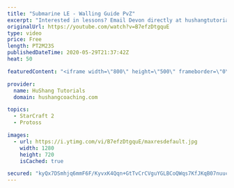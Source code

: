 ```yaml
---
title: "Submarine LE - Walling Guide PvZ"
excerpt: "Interested in lessons? Email Devon directly at hushangtutorials@outlook.com ------------------------------------------------------------------------------------------------------- Want to support HuShang Tutorials directly? Patreon is a website where you can contribute a monthly donation that will help"
originalUrl: https://youtube.com/watch?v=B7efzDtgquE
type: video
price: Free
length: PT2M23S
publishedDateTime: 2020-05-29T21:37:42Z
heat: 50

featuredContent: "<iframe width=\"800\" height=\"500\" frameborder=\"0\" src=\"https://www.youtube.com/embed/B7efzDtgquE\" allow=\"accelerometer; autoplay; encrypted-media; gyroscope; picture-in-picture\" allowfullscreen></iframe>"

provider:
  name: HuShang Tutorials
  domain: hushangcoaching.com

topics:
  - StarCraft 2
  - Protoss

images:
  - url: https://i.ytimg.com/vi/B7efzDtgquE/maxresdefault.jpg
    width: 1280
    height: 720
    isCached: true

secured: "kyQx7DSmhjq6mmF6F/KyvxK4Qqn+GtTvCrCVguYGLBCoQWqs7KfJKqB07nuucjqGDE+sZdQQkkOwFQlfepCk9uNfSyAOe2TvK7C+JKhe/tx831J8oNubeGzDaBN3dJjZTrPUBGqPAB3CIzRg/MDP51Hqa9TBns9Ru2o9cprxj8rEw0h/VvShNhkZoChjnJMG7NfknnWeRWI0h2GL2XdtCPbyojiSbqaW73tsxzX508jxUYTPbvUvHDDsxvJKcdwo8JXAZcMCRpuSOyVy6yV+tbpu9rkBBqmdhXClkzLXBlPVoeb41zTRUCXRXSnrBEh7TutZXY1/cCIG/Y07muteG1GKqrDBI4AS4VYY4I00YstIQyGKb5nmrX4VNJyF/HczuWKSk9Wu3xJGXFEfk98I5PXR7gQLztegAD/Yv1Bf9u8=;b7Twb5EP9NRW8gRPY3Ylvg=="
---
```


